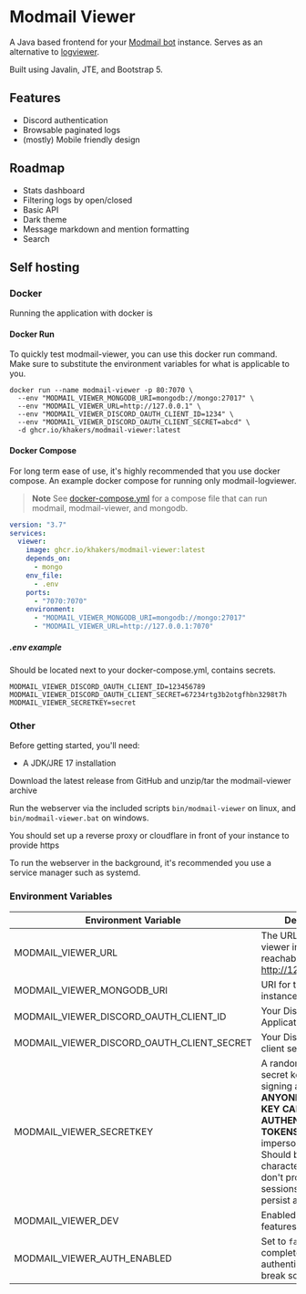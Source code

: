 # Modmail Viewer

A Java based frontend for your [Modmail bot](https://github.com/kyb3r/modmail) instance. Serves as an alternative
to [logviewer](https://github.com/kyb3r/logviewer).

Built using Javalin, JTE, and Bootstrap 5.

## Features

* Discord authentication
* Browsable paginated logs
* (mostly) Mobile friendly design

## Roadmap

* Stats dashboard
* Filtering logs by open/closed
* Basic API
* Dark theme
* Message markdown and mention formatting
* Search

## Self hosting

### Docker

Running the application with docker is


#### Docker Run

To quickly test modmail-viewer, you can use this docker run command. Make sure to substitute the environment variables
for what is applicable to you.

```shell
docker run --name modmail-viewer -p 80:7070 \
  --env "MODMAIL_VIEWER_MONGODB_URI=mongodb://mongo:27017" \
  --env "MODMAIL_VIEWER_URL=http://127.0.0.1" \
  --env "MODMAIL_VIEWER_DISCORD_OAUTH_CLIENT_ID=1234" \
  --env "MODMAIL_VIEWER_DISCORD_OAUTH_CLIENT_SECRET=abcd" \
  -d ghcr.io/khakers/modmail-viewer:latest
```

#### Docker Compose

For long term ease of use, it's highly recommended that you use docker compose.
An example docker compose for running only modmail-logviewer.
> **Note**
> See [docker-compose.yml](docker-compose.yml) for a compose file that can run modmail, modmail-viewer, and mongodb.

```yaml
version: "3.7"
services:
  viewer:
    image: ghcr.io/khakers/modmail-viewer:latest
    depends_on:
      - mongo
    env_file:
      - .env
    ports:
      - "7070:7070"
    environment:
      - "MODMAIL_VIEWER_MONGODB_URI=mongodb://mongo:27017"
      - "MODMAIL_VIEWER_URL=http://127.0.0.1:7070"
```

##### .env example

Should be located next to your docker-compose.yml, contains secrets.

```properties
MODMAIL_VIEWER_DISCORD_OAUTH_CLIENT_ID=123456789
MODMAIL_VIEWER_DISCORD_OAUTH_CLIENT_SECRET=67234rtg3b2otgfhbn3298t7h
MODMAIL_VIEWER_SECRETKEY=secret
```

### Other

Before getting started, you'll need:

* A JDK/JRE 17 installation

Download the latest release from GitHub and unzip/tar the modmail-viewer archive

Run the webserver via the included scripts `bin/modmail-viewer` on linux, and `bin/modmail-viewer.bat` on windows.

You should set up a reverse proxy or cloudflare in front of your instance to provide https

To run the webserver in the background, it's recommended you use a service manager such as systemd.

### Environment Variables

| Environment Variable                       | Description                                                                                                                                                                                                                                                  |
|--------------------------------------------|--------------------------------------------------------------------------------------------------------------------------------------------------------------------------------------------------------------------------------------------------------------|
| MODMAIL_VIEWER_URL                         | The URL your modmail viewer instance is reachable at (i.e http://127.0.0.1:7070)                                                                                                                                                                             |
| MODMAIL_VIEWER_MONGODB_URI                 | URI for the MongoDB instance                                                                                                                                                                                                                                 |
| MODMAIL_VIEWER_DISCORD_OAUTH_CLIENT_ID     | Your Discord Application ID                                                                                                                                                                                                                                  |
| MODMAIL_VIEWER_DISCORD_OAUTH_CLIENT_SECRET | Your Discord OAuth2 client secret                                                                                                                                                                                                                            |
| MODMAIL_VIEWER_SECRETKEY                   | A randomly generated secret key used for signing auth tokens. <br/>**ANYONE WITH THIS KEY CAN FORGE AUTHENTICATION TOKENS** and impersonate any user. Should be at least 32 characters. If you don't provide one, sessions will not persist across restarts. |
| MODMAIL_VIEWER_DEV                         | Enabled development features                                                                                                                                                                                                                                 |
| MODMAIL_VIEWER_AUTH_ENABLED                | Set to `false` to completely disable authentication. May break some features                                                                                                                                                                                 |


